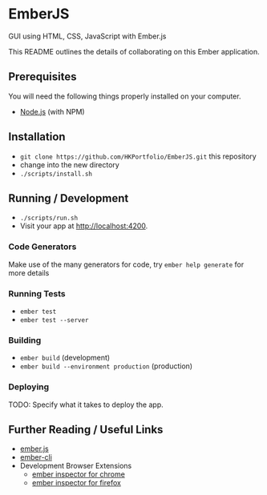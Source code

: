 # EmberJS

GUI using HTML, CSS, JavaScript with Ember.js

This README outlines the details of collaborating on this Ember application.

## Prerequisites

You will need the following things properly installed on your computer.

* [Node.js](http://nodejs.org/) (with NPM)

## Installation

* `git clone https://github.com/HKPortfolio/EmberJS.git` this repository
* change into the new directory
* `./scripts/install.sh`

## Running / Development

* `./scripts/run.sh`
* Visit your app at [http://localhost:4200](http://localhost:4200).

### Code Generators

Make use of the many generators for code, try `ember help generate` for more details

### Running Tests

* `ember test`
* `ember test --server`

### Building

* `ember build` (development)
* `ember build --environment production` (production)

### Deploying

TODO: Specify what it takes to deploy the app.

## Further Reading / Useful Links

* [ember.js](http://emberjs.com/)
* [ember-cli](http://www.ember-cli.com/)
* Development Browser Extensions
  * [ember inspector for chrome](https://chrome.google.com/webstore/detail/ember-inspector/bmdblncegkenkacieihfhpjfppoconhi)
  * [ember inspector for firefox](https://addons.mozilla.org/en-US/firefox/addon/ember-inspector/)

